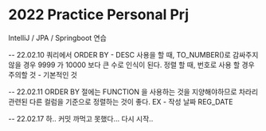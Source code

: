 # 2022 Practice Personal Prj
IntelliJ / JPA / Springboot 연습


--
22.02.10
쿼리에서 ORDER BY - DESC 사용을 할 때,
TO_NUMBER()로 감싸주지 않을 경우
9999 가 10000 보다 큰 수로 인식이 된다.
정렬 할 때, 번호로 사용 할 경우 주의할 것 - 기본적인 것

--
22.02.11
ORDER BY 절에는 FUNCTION 을 사용하는 것을 지양해야하므로
차라리 관련된 다른 컬럼을 기준으로 정렬하는 것이 좋다.
EX - 작성 날짜 REG_DATE

--
22.02.17
하.. 커밋 까먹고 못했다... 다시 시작..
